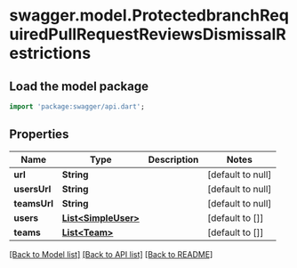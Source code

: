 # swagger.model.ProtectedbranchRequiredPullRequestReviewsDismissalRestrictions

## Load the model package
```dart
import 'package:swagger/api.dart';
```

## Properties
Name | Type | Description | Notes
------------ | ------------- | ------------- | -------------
**url** | **String** |  | [default to null]
**usersUrl** | **String** |  | [default to null]
**teamsUrl** | **String** |  | [default to null]
**users** | [**List&lt;SimpleUser&gt;**](SimpleUser.md) |  | [default to []]
**teams** | [**List&lt;Team&gt;**](Team.md) |  | [default to []]

[[Back to Model list]](../README.md#documentation-for-models) [[Back to API list]](../README.md#documentation-for-api-endpoints) [[Back to README]](../README.md)

